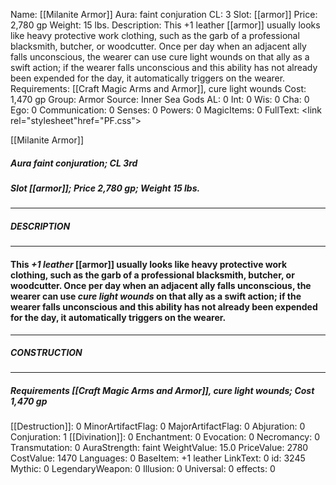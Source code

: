 Name: [[Milanite Armor]]
Aura: faint conjuration
CL: 3
Slot: [[armor]]
Price: 2,780 gp
Weight: 15 lbs.
Description: This +1 leather [[armor]] usually looks like heavy protective work clothing, such as the garb of a professional blacksmith, butcher, or woodcutter. Once per day when an adjacent ally falls unconscious, the wearer can use cure light wounds on that ally as a swift action; if the wearer falls unconscious and this ability has not already been expended for the day, it automatically triggers on the wearer.
Requirements: [[Craft Magic Arms and Armor]], cure light wounds
Cost: 1,470 gp
Group: Armor
Source: Inner Sea Gods
AL: 0
Int: 0
Wis: 0
Cha: 0
Ego: 0
Communication: 0
Senses: 0
Powers: 0
MagicItems: 0
FullText: <link rel="stylesheet"href="PF.css"><div class="heading"><p class="alignleft">[[Milanite Armor]]</p><div style="clear: both;"></div></div><div><h5><b>Aura </b>faint conjuration; <b>CL </b>3rd</h5><h5><b>Slot </b>[[armor]]; <b>Price </b>2,780 gp; <b>Weight </b>15 lbs.</h5></div><hr/><div><h5><b>DESCRIPTION</b></h5></div><hr/><div><h4><p>This <i>+1 leather</i> [[armor]] usually looks like heavy protective work clothing, such as the garb of a professional blacksmith, butcher, or woodcutter. Once per day when an adjacent ally falls unconscious, the wearer can use <i>cure light wounds</i> on that ally as a swift action; if the wearer falls unconscious and this ability has not already been expended for the day, it automatically triggers on the wearer.</p></h4></div><hr/><div><h5><b>CONSTRUCTION</b></h5></div><hr/><div><h5><b>Requirements </b>[[Craft Magic Arms and Armor]], <i>cure light wounds</i>; <b>Cost </b>1,470 gp</h5></div>
[[Destruction]]: 0
MinorArtifactFlag: 0
MajorArtifactFlag: 0
Abjuration: 0
Conjuration: 1
[[Divination]]: 0
Enchantment: 0
Evocation: 0
Necromancy: 0
Transmutation: 0
AuraStrength: faint
WeightValue: 15.0
PriceValue: 2780
CostValue: 1470
Languages: 0
BaseItem: +1 leather
LinkText: 0
id: 3245
Mythic: 0
LegendaryWeapon: 0
Illusion: 0
Universal: 0
effects: 0
